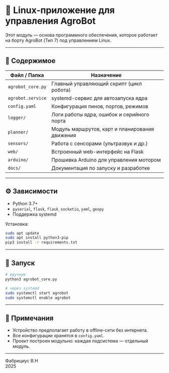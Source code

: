 # 🧠 Linux-приложение для управления AgroBot

Этот модуль — основа программного обеспечения, которое работает на борту AgroBot (Тип 7) под управлением Linux.

---

## 📂 Содержимое

| Файл / Папка           | Назначение                                      |
|------------------------|-------------------------------------------------|
| `agrobot_core.py`      | Главный управляющий скрипт (цикл робота)       |
| `agrobot.service`      | systemd-сервис для автозапуска ядра            |
| `config.yaml`          | Конфигурация пинов, портов, режимов            |
| `logger/`              | Логи работы ядра, ошибок и серийного порта     |
| `planner/`             | Модуль маршрутов, карт и планирования движения |
| `sensors/`             | Работа с сенсорами (ультразвук и др.)          |
| `web/`                 | Встроенный web-интерфейс на Flask              |
| `arduino/`             | Прошивка Arduino для управления мотором        |
| `docs/`                | Документация по запуску и разработке           |

---

## ⚙️ Зависимости

- Python 3.7+
- `pyserial`, `flask`, `flask_socketio`, `yaml`, `geopy`
- Поддержка systemd

Установка:

```bash
sudo apt update
sudo apt install python3-pip
pip3 install -r requirements.txt
```

---

## 🚀 Запуск

```bash
# вручную
python3 agrobot_core.py

# через systemd
sudo systemctl start agrobot
sudo systemctl enable agrobot
```

---

## 📌 Примечания

- Устройство предполагает работу в offline-сети без интернета.
- Все конфигурации хранятся в `config.yaml`.
- Проект построен модульно: каждая подсистема — отдельный модуль.

---

Фабрициус В.Н  
2025
